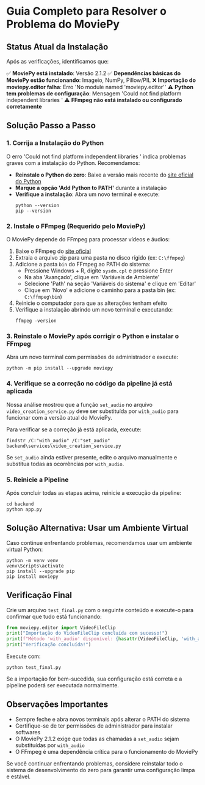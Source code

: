 # Guia Completo para Resolver o Problema do MoviePy

## Status Atual da Instalação

Após as verificações, identificamos que:

✅ **MoviePy está instalado**: Versão 2.1.2
✅ **Dependências básicas do MoviePy estão funcionando**: Imageio, NumPy, Pillow/PIL
❌ **Importação do moviepy.editor falha**: Erro 'No module named 'moviepy.editor''
⚠️ **Python tem problemas de configuração**: Mensagem 'Could not find platform independent libraries <prefix>'
⚠️ **FFmpeg não está instalado ou configurado corretamente**

## Solução Passo a Passo

### 1. Corrija a Instalação do Python

O erro 'Could not find platform independent libraries <prefix>' indica problemas graves com a instalação do Python. Recomendamos:

- **Reinstale o Python do zero**: Baixe a versão mais recente do [site oficial do Python](https://www.python.org/downloads/)
- **Marque a opção 'Add Python to PATH'** durante a instalação
- **Verifique a instalação**: Abra um novo terminal e execute:
  ```
  python --version
  pip --version
  ```

### 2. Instale o FFmpeg (Requerido pelo MoviePy)

O MoviePy depende do FFmpeg para processar vídeos e áudios:

1. Baixe o FFmpeg do [site oficial](https://ffmpeg.org/download.html)
2. Extraia o arquivo zip para uma pasta no disco rígido (ex: `C:\ffmpeg`)
3. Adicione a pasta `bin` do FFmpeg ao PATH do sistema:
   - Pressione Windows + R, digite `sysdm.cpl` e pressione Enter
   - Na aba 'Avançado', clique em 'Variáveis de Ambiente'
   - Selecione 'Path' na seção 'Variáveis do sistema' e clique em 'Editar'
   - Clique em 'Novo' e adicione o caminho para a pasta bin (ex: `C:\ffmpeg\bin`)
4. Reinicie o computador para que as alterações tenham efeito
5. Verifique a instalação abrindo um novo terminal e executando:
   ```
   ffmpeg -version
   ```

### 3. Reinstale o MoviePy após corrigir o Python e instalar o FFmpeg

Abra um novo terminal com permissões de administrador e execute:

```
python -m pip install --upgrade moviepy
```

### 4. Verifique se a correção no código da pipeline já está aplicada

Nossa análise mostrou que a função `set_audio` no arquivo `video_creation_service.py` deve ser substituída por `with_audio` para funcionar com a versão atual do MoviePy.

Para verificar se a correção já está aplicada, execute:

```
findstr /C:"with_audio" /C:"set_audio" backend\services\video_creation_service.py
```

Se `set_audio` ainda estiver presente, edite o arquivo manualmente e substitua todas as ocorrências por `with_audio`.

### 5. Reinicie a Pipeline

Após concluir todas as etapas acima, reinicie a execução da pipeline:

```
cd backend
python app.py
```

## Solução Alternativa: Usar um Ambiente Virtual

Caso continue enfrentando problemas, recomendamos usar um ambiente virtual Python:

```
python -m venv venv
venv\Scripts\activate
pip install --upgrade pip
pip install moviepy
```

## Verificação Final

Crie um arquivo `test_final.py` com o seguinte conteúdo e execute-o para confirmar que tudo está funcionando:

```python
from moviepy.editor import VideoFileClip
print("Importação do VideoFileClip concluída com sucesso!")
print(f"Método 'with_audio' disponível: {hasattr(VideoFileClip, 'with_audio')}")
print("Verificação concluída!")
```

Execute com:
```
python test_final.py
```

Se a importação for bem-sucedida, sua configuração está correta e a pipeline poderá ser executada normalmente.

## Observações Importantes

- Sempre feche e abra novos terminais após alterar o PATH do sistema
- Certifique-se de ter permissões de administrador para instalar softwares
- O MoviePy 2.1.2 exige que todas as chamadas a `set_audio` sejam substituídas por `with_audio`
- O FFmpeg é uma dependência crítica para o funcionamento do MoviePy

Se você continuar enfrentando problemas, considere reinstalar todo o sistema de desenvolvimento do zero para garantir uma configuração limpa e estável.